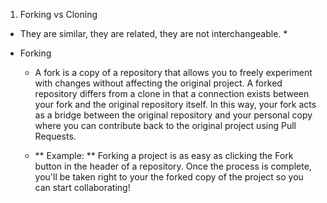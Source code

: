1. Forking vs Cloning
* They are similar, they are related, they are not interchangeable. *
- Forking
  - A fork is a copy of a repository that allows you to freely experiment with changes without affecting the original project. A forked repository differs from a clone in that a connection exists between your fork and the original repository itself. In this way, your fork acts as a bridge between the original repository and your personal copy where you can contribute back to the original project using Pull Requests.

  - ** Example: ** Forking a project is as easy as clicking the Fork button in the header of a repository. Once the process is complete, you'll be taken right to your the forked copy of the project so you can start collaborating!
